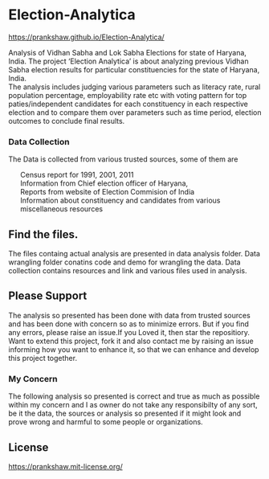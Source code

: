# Election-Analytica
https://prankshaw.github.io/Election-Analytica/ </br>

Analysis of Vidhan Sabha and Lok Sabha Elections for state of Haryana, India. The project ‘Election Analytica’ is about analyzing previous Vidhan Sabha election results for particular constituencies for the state of Haryana, India. <br>
The analysis includes judging various parameters such as literacy rate, rural population percentage, employability rate etc with voting pattern for top paties/independent candidates for each constituency in each respective election and to compare them over parameters such as time period, election outcomes to conclude final results.

### Data Collection
The Data is collected from various trusted sources, some of them are
<ul>
Census report for 1991, 2001, 2011<br>
Information from Chief election officer of Haryana, <br>
Reports from website of Election Commision of India<br>
Information about constituency and candidates from various miscellaneous resources<br>
</ul>

## Find the files.
The files containg actual analysis are presented in data analysis folder. Data wrangling folder conatins code and demo for wrangling the data. Data collection contains resources and link and various files used in analysis.

## Please Support
The analysis so presented has been done with data from trusted sources and has been done with concern so as to minimize errors. But if you find any errors, please raise an issue.If you Loved it, then star the repositiory. Want to extend this project, fork it and also contact me by raising an issue informing how you want to enhance it, so that we can enhance and develop this project together.

### My Concern
The following analysis so presented is correct and true as much as possible within my concern and I as owner do not take any responsibilty of any sort, be it the data, the sources or analysis so presented if it might look and prove wrong and harmful to some people or organizations.

## License 
https://prankshaw.mit-license.org/
